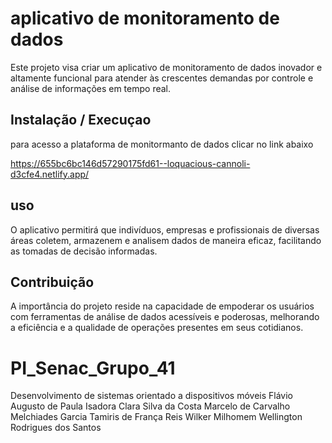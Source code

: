 # aplicativo de monitoramento de dados

Este projeto visa criar um aplicativo de monitoramento de dados inovador e altamente funcional para atender às crescentes demandas por controle e análise de informações em tempo real. 

## Instalação / Execuçao 

para acesso a plataforma de monitormanto de dados clicar no link abaixo

https://655bc6bc146d57290175fd61--loquacious-cannoli-d3cfe4.netlify.app/

## uso

O aplicativo permitirá que indivíduos, empresas e profissionais de diversas áreas coletem, armazenem e analisem dados de maneira eficaz, facilitando as tomadas de decisão informadas.

## Contribuição

A importância do projeto reside na capacidade de empoderar os usuários com ferramentas de análise de dados acessíveis e poderosas, melhorando a eficiência e a qualidade de operações presentes em seus cotidianos.



# PI_Senac_Grupo_41
Desenvolvimento de sistemas orientado a dispositivos móveis
Flávio Augusto de Paula
Isadora Clara Silva da Costa
Marcelo de Carvalho Melchiades Garcia
Tamiris de França Reis
Wilker Milhomem
Wellington Rodrigues dos Santos
